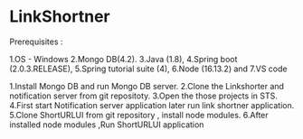 # LinkShortner
Prerequisites :

1.OS - Windows
2.Mongo DB(4.2).
3.Java (1.8),
4.Spring boot (2.0.3.RELEASE),
5.Spring tutorial suite (4),
6.Node (16.13.2) and
7.VS code



1.Install Mongo DB and run Mongo DB server.
2.Clone the Linkshorter and notification server from git repositoty.
3.Open the those projects in STS.
4.First start Notification server application later run link shortner application.
5.Clone ShortURLUI from git repository , install node modules.
6.After installed node modules ,Run ShortURLUI application
